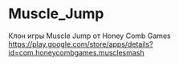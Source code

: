 # Muscle_Jump
Клон игры Muscle Jump от Honey Comb Games
https://play.google.com/store/apps/details?id=com.honeycombgames.musclesmash
